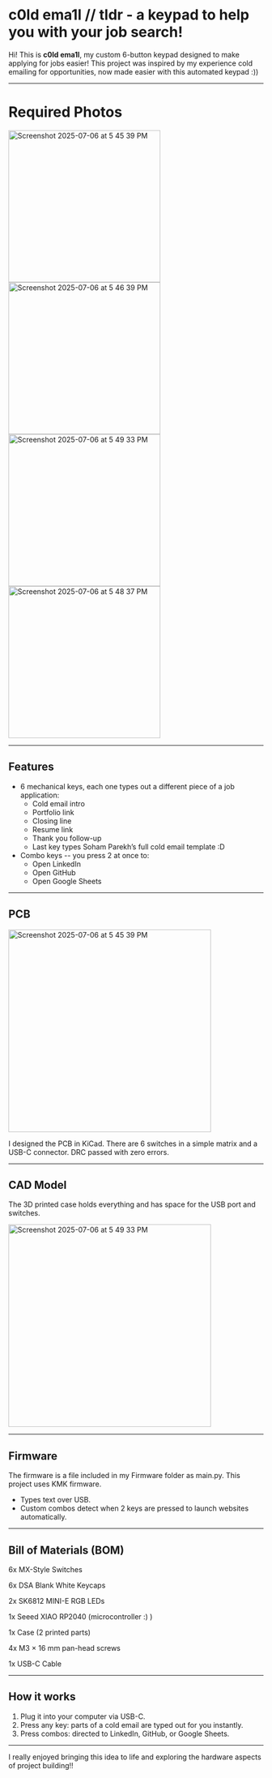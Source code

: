 # c0ld ema1l // tldr - a keypad to help you with your job search!

Hi! This is **c0ld ema1l**, my custom 6-button keypad designed to make applying for jobs easier! 
This project was inspired by my experience cold emailing for opportunities, now made easier with this automated keypad :))

---
# Required Photos
<img width="300" alt="Screenshot 2025-07-06 at 5 45 39 PM" src="https://github.com/user-attachments/assets/1092ee78-1c73-4802-819b-0cd804cbeb44" />
<img width="300" alt="Screenshot 2025-07-06 at 5 46 39 PM" src="https://github.com/user-attachments/assets/e0462319-e3be-4fb8-82ca-0ae33fcf34a9" />
<img width="300" alt="Screenshot 2025-07-06 at 5 49 33 PM" src="https://github.com/user-attachments/assets/1e863105-9b6c-41a3-b48c-567d6d3e103e" />
<img width="300" alt="Screenshot 2025-07-06 at 5 48 37 PM" src="https://github.com/user-attachments/assets/799259c3-8aa2-4c40-9686-4f1565230ebf" />

---

## Features

- 6 mechanical keys, each one types out a different piece of a job application:
  - Cold email intro
  - Portfolio link
  - Closing line
  - Resume link
  - Thank you follow-up
  - Last key types Soham Parekh’s full cold email template :D 
- Combo keys -- you press 2 at once to:
  - Open LinkedIn
  - Open GitHub
  - Open Google Sheets

---

## PCB

<img width="400" alt="Screenshot 2025-07-06 at 5 45 39 PM" src="https://github.com/user-attachments/assets/10ff6e82-db68-45a2-9ce5-04eb6816dcbc" />


I designed the PCB in KiCad. There are 6 switches in a simple matrix and a USB-C connector. DRC passed with zero errors.

---

## CAD Model

The 3D printed case holds everything and has space for the USB port and switches.

<img width="400" alt="Screenshot 2025-07-06 at 5 49 33 PM" src="https://github.com/user-attachments/assets/032b0e3d-e0ef-4aa3-9ac8-23feaf83d609" />

---

## Firmware

The firmware is a file included in my Firmware folder as main.py. This project uses KMK firmware.
- Types text over USB.
- Custom combos detect when 2 keys are pressed to launch websites automatically.

---

## Bill of Materials (BOM)

6x MX-Style Switches

6x DSA Blank White Keycaps

2x SK6812 MINI-E RGB LEDs

1x Seeed XIAO RP2040 (microcontroller :) )

1x Case (2 printed parts)

4x M3 × 16 mm pan-head screws

1x USB-C Cable

---

## How it works

1. Plug it into your computer via USB-C.
2. Press any key: parts of a cold email are typed out for you instantly.
3. Press combos: directed to LinkedIn, GitHub, or Google Sheets.
---

I really enjoyed bringing this idea to life and exploring the hardware aspects of project building!! 
